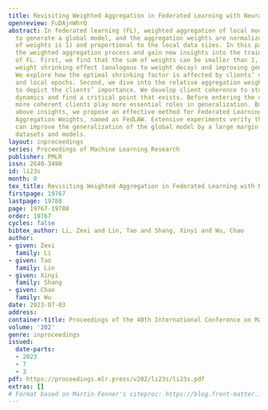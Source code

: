 ```yaml
---
title: Revisiting Weighted Aggregation in Federated Learning with Neural Networks
openreview: FuDAjnWhrQ
abstract: In federated learning (FL), weighted aggregation of local models is conducted
  to generate a global model, and the aggregation weights are normalized (the sum
  of weights is 1) and proportional to the local data sizes. In this paper, we revisit
  the weighted aggregation process and gain new insights into the training dynamics
  of FL. First, we find that the sum of weights can be smaller than 1, causing global
  weight shrinking effect (analogous to weight decay) and improving generalization.
  We explore how the optimal shrinking factor is affected by clients’ data heterogeneity
  and local epochs. Second, we dive into the relative aggregation weights among clients
  to depict the clients’ importance. We develop client coherence to study the learning
  dynamics and find a critical point that exists. Before entering the critical point,
  more coherent clients play more essential roles in generalization. Based on the
  above insights, we propose an effective method for Federated Learning with Learnable
  Aggregation Weights, named as FedLAW. Extensive experiments verify that our method
  can improve the generalization of the global model by a large margin on different
  datasets and models.
layout: inproceedings
series: Proceedings of Machine Learning Research
publisher: PMLR
issn: 2640-3498
id: li23s
month: 0
tex_title: Revisiting Weighted Aggregation in Federated Learning with Neural Networks
firstpage: 19767
lastpage: 19788
page: 19767-19788
order: 19767
cycles: false
bibtex_author: Li, Zexi and Lin, Tao and Shang, Xinyi and Wu, Chao
author:
- given: Zexi
  family: Li
- given: Tao
  family: Lin
- given: Xinyi
  family: Shang
- given: Chao
  family: Wu
date: 2023-07-03
address: 
container-title: Proceedings of the 40th International Conference on Machine Learning
volume: '202'
genre: inproceedings
issued:
  date-parts:
  - 2023
  - 7
  - 3
pdf: https://proceedings.mlr.press/v202/li23s/li23s.pdf
extras: []
# Format based on Martin Fenner's citeproc: https://blog.front-matter.io/posts/citeproc-yaml-for-bibliographies/
---
```

